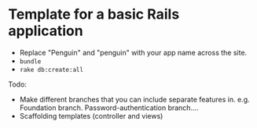 # Template for a basic Rails application

- Replace "Penguin" and "penguin" with your app name across the site.
- `bundle`
- `rake db:create:all`

Todo:

- Make different branches that you can include separate features in. e.g. Foundation branch. Password-authentication branch....
- Scaffolding templates (controller and views)
